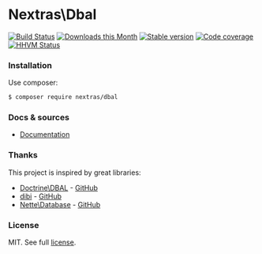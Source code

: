 Nextras\Dbal
============

[![Build Status](https://travis-ci.org/nextras/dbal.svg?branch=master)](https://travis-ci.org/nextras/dbal)
[![Downloads this Month](https://img.shields.io/packagist/dm/nextras/dbal.svg?style=flat)](https://packagist.org/packages/nextras/dbal)
[![Stable version](http://img.shields.io/packagist/v/nextras/dbal.svg?style=flat)](https://packagist.org/packages/nextras/dbal)
[![Code coverage](https://img.shields.io/coveralls/nextras/dbal.svg?style=flat)](https://coveralls.io/r/nextras/dbal)
[![HHVM Status](http://img.shields.io/hhvm/nextras/dbal.svg?style=flat)](http://hhvm.h4cc.de/package/nextras/dbal)

### Installation

Use composer:

```bash
$ composer require nextras/dbal
```

### Docs & sources

- [Documentation](http://nextras.cz/dbal/docs)

### Thanks

This project is inspired by great libraries:
- [Doctrine\DBAL](http://www.doctrine-project.org) - [GitHub](https://github.com/doctrine/dbal)
- [dibi](http://dibiphp.org) - [GitHub](https://github.com/dg/dibi)
- [Nette\Database](http://nette.org) - [GitHub](https://github.com/nette/database)

### License

MIT. See full [license](license.md).

